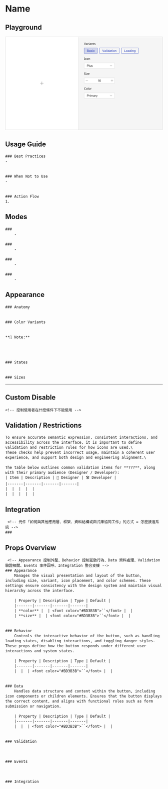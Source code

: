 # Name




## Playground
![圖片](../img/Icon-Playground.svg)



## Usage Guide


    ### Best Practices
    -
    

    ### When Not to Use
    -
    

    ### Action Flow
    1. 
	




## Modes
    ### 
        - 

    ### 
        - 

    ### 
        - 

    ### 
        - 

    
    


## Appearance
    ### Anatomy
    

    ### Color Variants
    

    **📌 Note:**  


        

    ### States
        

    ### Sizes


---



## Custom Disable
    <!-- 控制使用者在什麼條件下不能使用 -->
    

## Validation / Restrictions
    To ensure accurate semantic expression, consistent interactions, and accessibility across the interface, it is important to define validation and restriction rules for how icons are used.\
    These checks help prevent incorrect usage, maintain a coherent user experience, and support both design and engineering alignment.\

    The table below outlines common validation items for **???**, along with their primary audience (Designer / Developer):
    | Item | Description | 🎨 Designer | 🛠️ Developer |
    |-------|-------|-------|-------|
    |  |  |  |  |
    |  |  |  |  |

    
## Integration
     <!-- 元件「如何與其他應用層、框架、資料結構或函式庫協同工作」的方式 = 怎麼接進系統 -->
    ### 



## Props Overview
     <!-- Appearance 控制外型、Behavior 控制互動行為、Data 資料處理、Validation 驗證相關、Events 事件回呼、Integration 整合支援 --> 
    ### Appearance
        Manages the visual presentation and layout of the button, including size, variant, icon placement, and color schemes. These settings ensure consistency with the design system and maintain visual hierarchy across the interface.

        | Property | Description | Type | Default |
        |-------|-------|-------|-------|
        | **color** |  | <font color="#BD3B3B">``</font> |  |
        | **size** |  | <font color="#BD3B3B">``</font> |  |
        

    ### Behavior
        Controls the interactive behavior of the button, such as handling loading states, disabling interactions, and toggling danger styles. These props define how the button responds under different user interactions and system states.
        
        | Property | Description | Type | Default |
        |-------|-------|-------|-------|
        |  |  | <font color="#BD3B3B">``</font> |  |

        
    ### Data
        Handles data structure and content within the button, including icon components or children elements. Ensures that the button displays the correct content, and aligns with functional roles such as form submission or navigation.

        | Property | Description | Type | Default |
        |-------|-------|-------|-------|
        |  |  | <font color="#BD3B3B">``</font> |  |


    ### Validation
         


    ### Events
    


    ### Integration
        